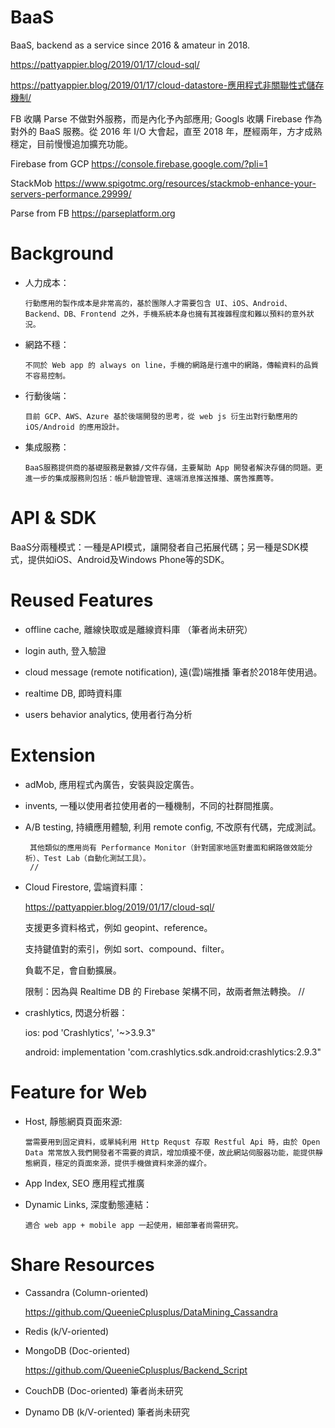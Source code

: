 # BaaS

BaaS, backend as a service since 2016 &amp; amateur in 2018.

https://pattyappier.blog/2019/01/17/cloud-sql/

https://pattyappier.blog/2019/01/17/cloud-datastore-應用程式非關聯性式儲存機制/

FB 收購 Parse 不做對外服務，而是內化予內部應用; Googls 收購 Firebase 作為對外的 BaaS 服務。從 2016 年 I/O 大會起，直至 2018 年，歷經兩年，方才成熟穩定，目前慢慢追加擴充功能。

Firebase from GCP https://console.firebase.google.com/?pli=1 

StackMob https://www.spigotmc.org/resources/stackmob-enhance-your-servers-performance.29999/

Parse from FB https://parseplatform.org 

# Background

* 人力成本：

      行動應用的製作成本是非常高的，基於團隊人才需要包含 UI、iOS、Android、Backend、DB、Frontend 之外，手機系統本身也擁有其複雜程度和難以預料的意外狀況。

* 網路不穩：

      不同於 Web app 的 always on line，手機的網路是行進中的網路，傳輸資料的品質不容易控制。

* 行動後端：

      目前 GCP、AWS、Azure 基於後端開發的思考，從 web js 衍生出對行動應用的 iOS/Android 的應用設計。

* 集成服務：

      BaaS服務提供商的基礎服務是數據/文件存儲，主要幫助 App 開發者解決存儲的問題。更進一步的集成服務則包括：帳戶驗證管理、遠端消息推送推播、廣告推薦等。

# API & SDK

BaaS分兩種模式：一種是API模式，讓開發者自己拓展代碼；另一種是SDK模式，提供如iOS、Android及Windows Phone等的SDK。

# Reused Features

* offline cache, 離線快取或是離線資料庫 （筆者尚未研究）

* login auth, 登入驗證

* cloud message (remote notification), 遠(雲)端推播
  筆者於2018年使用過。

* realtime DB, 即時資料庫 

* users behavior analytics, 使用者行為分析


# Extension

* adMob, 應用程式內廣告，安裝與設定廣告。

* invents, 一種以使用者拉使用者的一種機制，不同的社群間推廣。

* A/B testing, 持續應用體驗, 利用 remote config, 不改原有代碼，完成測試。

       其他類似的應用尚有 Performance Monitor（針對國家地區對畫面和網路做效能分析）、Test Lab（自動化測試工具）。
       //

* Cloud Firestore, 雲端資料庫：

   https://pattyappier.blog/2019/01/17/cloud-sql/

    支援更多資料格式，例如 geopint、reference。
 
    支持鍵值對的索引，例如 sort、compound、filter。
 
    負載不足，會自動擴展。
  
    限制：因為與 Realtime DB 的 Firebase 架構不同，故兩者無法轉換。
     //

* crashlytics, 閃退分析器：

  ios: pod 'Crashlytics', '~>3.9.3"

  android: implementation 'com.crashlytics.sdk.android:crashlytics:2.9.3"
    
# Feature for Web 

* Host, 靜態網頁頁面來源:

      當需要用到固定資料，或單純利用 Http Requst 存取 Restful Api 時，由於 Open Data 常常放入我們開發者不需要的資訊，增加煩擾不便，故此網站伺服器功能，能提供靜態網頁，穩定的頁面來源，提供手機做資料來源的媒介。

* App Index, SEO 應用程式推廣

* Dynamic Links, 深度動態連結：

      適合 web app + mobile app 一起使用，細部筆者尚需研究。

# Share Resources 

 * Cassandra (Column-oriented)
 
   https://github.com/QueenieCplusplus/DataMining_Cassandra
 
 * Redis (k/V-oriented)

 * MongoDB (Doc-oriented)
 
   https://github.com/QueenieCplusplus/Backend_Script
 
 * CouchDB (Doc-oriented) 筆者尚未研究
 
 * Dynamo DB (k/V-oriented) 筆者尚未研究




